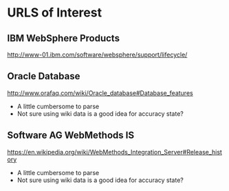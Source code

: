 # URLS of Interest

## IBM WebSphere Products ##
  http://www-01.ibm.com/software/websphere/support/lifecycle/

## Oracle Database ##
  http://www.orafaq.com/wiki/Oracle_database#Database_features
  
- A little cumbersome to parse 
- Not sure using wiki data is a good idea for accuracy state?
  
## Software AG WebMethods IS ##
https://en.wikipedia.org/wiki/WebMethods_Integration_Server#Release_history

- A little cumbersome to parse 
- Not sure using wiki data is a good idea for accuracy state?